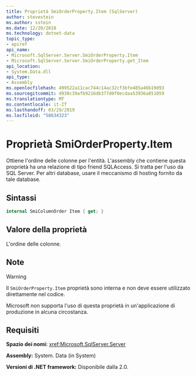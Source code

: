 ```yaml
---
title: Proprietà SmiOrderProperty.Item (SqlServer)
author: stevestein
ms.author: sstein
ms.date: 12/20/2018
ms.technology: dotnet-data
topic_type:
- apiref
api_name:
- Microsoft.SqlServer.Server.SmiOrderProperty.Item
- Microsoft.SqlServer.Server.SmiOrderProperty.get_Item
api_location:
- System.Data.dll
api_type:
- Assembly
ms.openlocfilehash: 499522a11cac744c14ac32cf3bfe485a46b19d93
ms.sourcegitcommit: d938c39afb9216db377d0f0ecdaa53936a851059
ms.translationtype: MT
ms.contentlocale: it-IT
ms.lasthandoff: 03/29/2019
ms.locfileid: "58634323"
---
```

# <a name="smiorderpropertyitem-property"></a>Proprietà SmiOrderProperty.Item

Ottiene l'ordine delle colonne per l'entità. L'assembly che contiene questa proprietà ha una relazione di tipo friend SQLAccess. Si tratta per l'uso da SQL Server. Per altri database, usare il meccanismo di hosting fornito da tale database.

## <a name="syntax"></a>Sintassi

```csharp
internal SmiColumnOrder Item { get; }
```

## <a name="property-value"></a>Valore della proprietà

L'ordine delle colonne.

## <a name="remarks"></a>Note

> [!WARNING]
> Il `SmiOrderProperty.Item` proprietà sono interna e non deve essere utilizzato direttamente nel codice.
>
> Microsoft non supporta l'uso di questa proprietà in un'applicazione di produzione in alcuna circostanza.

## <a name="requirements"></a>Requisiti

**Spazio dei nomi:** <xref:Microsoft.SqlServer.Server>

**Assembly:** System. Data (in System)

**Versioni di .NET framework:** Disponibile dalla 2.0.